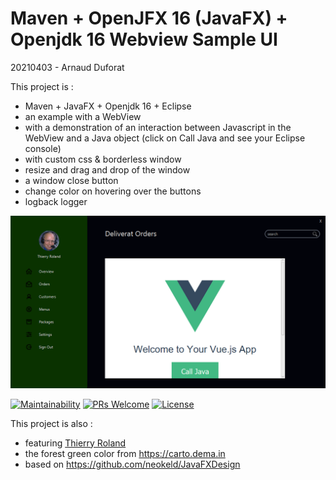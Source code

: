 # Maven + OpenJFX 16 (JavaFX) + Openjdk 16 Webview Sample UI

20210403 - Arnaud Duforat

This project is : 
* Maven + JavaFX + Openjdk 16 + Eclipse
* an example with a WebView
* with a demonstration of an interaction between Javascript in the WebView and a Java object (click on Call Java and see your Eclipse console)
* with custom css & borderless window
* resize and drag and drop of the window
* a window close button
* change color on hovering over the buttons
* logback logger

![](https://github.com/neokeld/JavaFXWebView/blob/master/readme-assets/1.png)

[![Maintainability](https://api.codeclimate.com/v1/badges/1e63a93766b5069c08a6/maintainability)](https://codeclimate.com/github/neokeld/JavaFXWebView/maintainability) [![PRs Welcome](https://img.shields.io/badge/PRs-welcome-brightgreen.svg?style=flat-square)](http://makeapullrequest.com) [![License](https://img.shields.io/badge/license-MIT-blue.svg?style=flat-square)](LICENSE)

This project is also :
* featuring [Thierry Roland](https://fr.wikipedia.org/wiki/Thierry_Roland)
* the forest green color from https://carto.dema.in
* based on https://github.com/neokeld/JavaFXDesign
